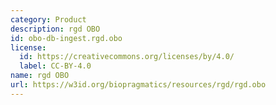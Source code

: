 ```yaml
---
category: Product
description: rgd OBO
id: obo-db-ingest.rgd.obo
license:
  id: https://creativecommons.org/licenses/by/4.0/
  label: CC-BY-4.0
name: rgd OBO
url: https://w3id.org/biopragmatics/resources/rgd/rgd.obo
---
```

